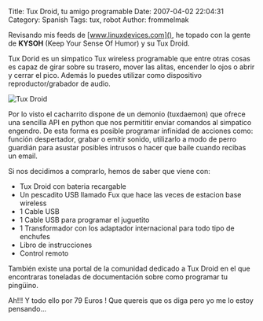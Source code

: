 Title: Tux Droid, tu amigo programable
Date: 2007-04-02 22:04:31
Category: Spanish
Tags: tux, robot
Author: frommelmak

Revisando mis feeds de [www.linuxdevices.com](), he topado con la gente de **KYSOH** (Keep Your Sense Of Humor) y su Tux Droid.

Tux Dorid es un simpatico Tux wireless programable que entre otras cosas es capaz de girar sobre su trasero, mover las alitas, encender lo ojos o abrir y cerrar el pico. Además lo puedes utilizar como dispositivo reproductor/grabador de audio.

![Tux Droid](|filename|/images/old_blog/TuxDroid.png)

Por lo visto el cacharrito dispone de un demonio (tuxdaemon) que ofrece una sencilla API en python que nos permititir enviar comandos al simpatico engendro. De esta forma es posible programar infinidad de acciones como: función despertador, grabar o emitir sonido, utilizarlo a modo de perro guardián para asustar posibles intrusos o hacer que baile cuando recibas un email.

Si nos decidimos a comprarlo, hemos de saber que viene con: 


  * Tux Droid con bateria recargable
  * Un pescadito USB llamado Fux que hace las veces de estacion base wireless
  * 1 Cable USB
  * 1 Cable USB para programar el juguetito
  * 1 Transformador con los adaptador internacional para todo tipo de enchufes
  * Libro de instrucciones
  * Control remoto

También existe una portal de la comunidad dedicado a Tux Droid en el que encontraras toneladas de documentación sobre como programar tu pingüino.

Ah!!! Y todo ello por 79 Euros ! Que quereis que os diga pero yo me lo estoy pensando...

